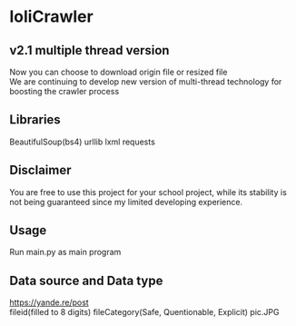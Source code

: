 loliCrawler
====

v2.1 multiple thread version
-------
Now you can choose to download origin file or resized file<br>
We are continuing to develop new version of multi-thread technology for boosting the crawler process

Libraries
-------
BeautifulSoup(bs4)
urllib
lxml
requests

Disclaimer
-------
You are free to use this project for your school project, while its stability is not being guaranteed since my limited developing experience.

Usage
-------
Run main.py as main program

Data source and Data type
-------
https://yande.re/post
<br>
fileid(filled to 8 digits) fileCategory(Safe, Quentionable, Explicit) pic.JPG
